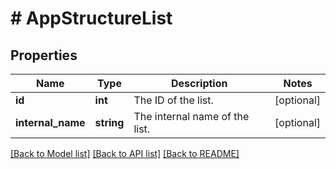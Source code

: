 # # AppStructureList

## Properties

Name | Type | Description | Notes
------------ | ------------- | ------------- | -------------
**id** | **int** | The ID of the list. | [optional] 
**internal_name** | **string** | The internal name of the list. | [optional] 

[[Back to Model list]](../../README.md#documentation-for-models) [[Back to API list]](../../README.md#documentation-for-api-endpoints) [[Back to README]](../../README.md)


